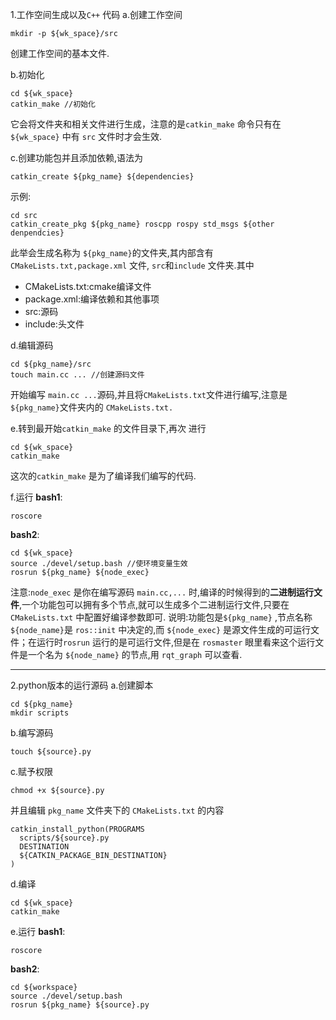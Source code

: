 1.工作空间生成以及`C++` 代码
a.创建工作空间
```shell
mkdir -p ${wk_space}/src
```

创建工作空间的基本文件.

b.初始化
```shell
cd ${wk_space}
catkin_make //初始化
```

它会将文件夹和相关文件进行生成，注意的是`catkin_make` 命令只有在 `${wk_space}` 中有 `src` 文件时才会生效.

c.创建功能包并且添加依赖,语法为
```shell
catkin_create ${pkg_name} ${dependencies}
```

示例:
```shell
cd src
catkin_create_pkg ${pkg_name} roscpp rospy std_msgs ${other denpendcies}
```
此举会生成名称为 `${pkg_name}`的文件夹,其内部含有 `CMakeLists.txt,package.xml` 文件, `src`和`include` 文件夹.其中
* CMakeLists.txt:cmake编译文件
* package.xml:编译依赖和其他事项
* src:源码
* include:头文件

d.编辑源码
```shell
cd ${pkg_name}/src
touch main.cc ... //创建源码文件
```

开始编写 `main.cc ...`源码,并且将`CMakeLists.txt`文件进行编写,注意是`${pkg_name}`文件夹内的 `CMakeLists.txt.`

e.转到最开始`catkin_make` 的文件目录下,再次 进行
```shell
cd ${wk_space}
catkin_make
```

这次的`catkin_make` 是为了编译我们编写的代码.

f.运行
**bash1**:
```shell
roscore
```

**bash2**:
```shell
cd ${wk_space}
source ./devel/setup.bash //使环境变量生效
rosrun ${pkg_name} ${node_exec}
```

注意:`node_exec` 是你在编写源码 `main.cc,...` 时,编译的时候得到的**二进制运行文件**,一个功能包可以拥有多个节点,就可以生成多个二进制运行文件,只要在`CMakeLists.txt` 中配置好编译参数即可.
说明:功能包是`${pkg_name}` ,节点名称 `${node_name}`是 `ros::init` 中决定的,而 `${node_exec}` 是源文件生成的可运行文件；在运行时`rosrun` 运行的是可运行文件,但是在 `rosmaster` 眼里看来这个运行文件是一个名为 `${node_name}` 的节点,用 `rqt_graph` 可以查看.



---
2.python版本的运行源码
a.创建脚本
```shell
cd ${pkg_name}
mkdir scripts
```

b.编写源码
```shell
touch ${source}.py
```

c.赋予权限
```shell
chmod +x ${source}.py
```

并且编辑 `pkg_name` 文件夹下的 `CMakeLists.txt` 的内容
```shell
catkin_install_python(PROGRAMS 
  scripts/${source}.py
  DESTINATION 
  ${CATKIN_PACKAGE_BIN_DESTINATION}
)
```

d.编译
```shell
cd ${wk_space}
catkin_make
```

e.运行
**bash1**:
```shell
roscore
```
**bash2**:
```shell
cd ${workspace}
source ./devel/setup.bash
rosrun ${pkg_name} ${source}.py
```